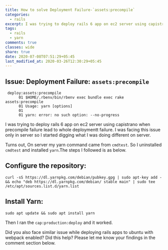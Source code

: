```yaml
---
title: How to solve Deployment Failure-`assets:precompile`
categories:
  - rails
excerpt: I was trying to deploy rails 6 app on ec2 server using capistrano when precompile failure lead to whole deploymentt failure. I had to uninstall cmdtest and install yarn
tags:
  - rails
  - yarn
comments: true
classes: wide
share: true
date: 2020-07-08T07:51:29+05:45
last_modified_at: 2020-03-26T12:30:29+05:45
---
```


## Issue: Deployment Failure: `assets:precompile`

```
 deploy:assets:precompile
      01 $HOME/.rbenv/bin/rbenv exec bundle exec rake assets:precompile
      01 Usage: yarn [options]
      01
      01 yarn: error: no such option: --no-progress
```

I was trying to deploy rails 6 app on ec2 server using capistrano when precompile failure lead to whole deploymentt failure. I was facing this issue only in server so I started digging what I was doing different on server.

Turns out, 
On server my yarn command came from `cmdtest`. 
So I uninstalled `cmdtest` and installed `yarn`.The steps I followed is as below.

## Configure the repository:
```
curl -sS https://dl.yarnpkg.com/debian/pubkey.gpg | sudo apt-key add - && echo "deb https://dl.yarnpkg.com/debian/ stable main" | sudo tee /etc/apt/sources.list.d/yarn.list
```

## Install Yarn:
`sudo apt update && sudo apt install yarn`

Then I ran the `cap:production:deploy` and it worked.

Did you also face similar issue while deploying rails apps to ubuntu with webpack enabled? Did this help? Please let me know your findings in the comment section below.
